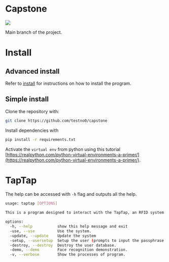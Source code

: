 # Capstone

![](https://api.codiga.io/project/33619/score/svg)

Main branch of the project.

# Install

## Advanced install

Refer to [install](INSTALL.md) for instructions on how to install the program.

## Simple install

Clone the repository with:

```bash
git clone https://github.com/testno0/capstone
```

Install dependencies with

```bash
pip install -r requirements.txt
```

Activate the `virtual env` from python using this tutorial [https://realpython.com/python-virtual-environments-a-primer/](https://realpython.com/python-virtual-environments-a-primer/).

# TapTap

The help can be accessed with `-h` flag and outputs all the help.

```bash
usage: taptap [OPTIONS]

This is a program designed to interact with the TapTap, an RFID system designed by Capstone Group 5.

options:
  -h, --help           show this help message and exit
  -use, --use          Use the system.
  -update, --update    Update the system
  -setup, --usersetup  Setup the user (prompts to input the passphrase sent via email, if used again).
  -destroy, --destroy  Destroy the user database.
  -demo, --demo        Face recognition demonstration.
  -v, --verbose        Show the processes of program.

```
